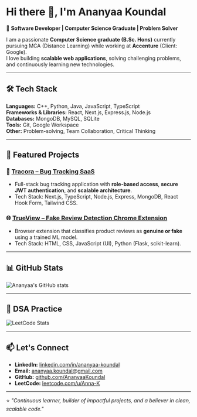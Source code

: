 # Hi there 👋, I'm Ananyaa Koundal  

🎯 **Software Developer | Computer Science Graduate | Problem Solver**

I am a passionate **Computer Science graduate (B.Sc. Hons)** currently pursuing MCA (Distance Learning) while working at **Accenture** (Client: Google).  
I love building **scalable web applications**, solving challenging problems, and continuously learning new technologies.  

---

## 🛠️ Tech Stack
**Languages:** C++, Python, Java, JavaScript, TypeScript  
**Frameworks & Libraries:** React, Next.js, Express.js, Node.js  
**Databases:** MongoDB, MySQL, SQLite  
**Tools:** Git, Google Workspace  
**Other:** Problem-solving, Team Collaboration, Critical Thinking  

---

## 🚀 Featured Projects

### 🔧 [Tracora – Bug Tracking SaaS](https://github.com/AnanyaaKoundal/Tracora)
- Full-stack bug tracking application with **role-based access**, **secure JWT authentication**, and **scalable architecture**.  
- Tech Stack: Next.js, TypeScript, Node.js, Express, MongoDB, React Hook Form, Tailwind CSS.  

### 🌐 [TrueView – Fake Review Detection Chrome Extension](https://github.com/Pritam04Mandal/TrueView)
- Browser extension that classifies product reviews as **genuine or fake** using a trained ML model.  
- Tech Stack: HTML, CSS, JavaScript (UI), Python (Flask, scikit-learn).  

---

## 📊 GitHub Stats
![Ananyaa's GitHub stats](https://github-readme-stats.vercel.app/api?username=AnanyaaKoundal&show_icons=true&theme=tokyonight)

---

## 🧩 DSA Practice
![LeetCode Stats](https://leetcard.jacoblin.cool/<Anna-K>?theme=dark&font=Nunito&ext=contest)

---

## 📫 Let's Connect
- **LinkedIn:** [linkedin.com/in/ananyaa-koundal](https://www.linkedin.com/in/ananyaa-koundal/)  
- **Email:** [ananyaa.koundal@gmail.com](mailto:ananyaa.koundal@gmail.com)  
- **GitHub:** [github.com/AnanyaaKoundal](https://github.com/AnanyaaKoundal)
- **LeetCode:** [leetcode.com/u/Anna-K](https://leetcode.com/u/Anna-K/)

---

⭐️ _"Continuous learner, builder of impactful projects, and a believer in clean, scalable code."_  
